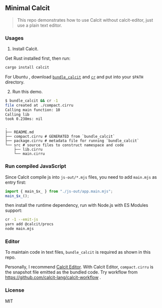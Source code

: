## Minimal Calcit

> This repo demonstrates how to use Calcit without calcit-editor, just use a plain text editor.

### Usages

1. Install Calcit.

Get Rust installed first, then run:

```bash
cargo install calcit
```

For Ubuntu , download [`bundle_calcit`](http://bin.calcit-lang.org/linux/bundle_calcit) and [`cr`](http://bin.calcit-lang.org/linux/cr) and put into your `$PATH` directory.

2. Run this demo.

```bash
$ bundle_calcit && cr -1
file created at ./compact.cirru
Calling main function: 10
Calling lib
took 0.238ms: nil
```

```
.
├── README.md
├── compact.cirru # GENERATED from `bundle_calcit`
├── package.cirru # metadata file for running `bundle_calcit`
└── src # source files to construct namespace and code
    ├── lib.cirru
    └── main.cirru
```

### Run compiled JavaScript

Since Calcit compile js into `js-out/*.mjs` files, you need to add `main.mjs` as entry first:

```js
import { main_$x_ } from "./js-out/app.main.mjs";
main_$x_();
```

then install the runtime dependency, run with Node.js with ES Modules support:

```bash
cr -1 --emit-js
yarn add @calcit/procs
node main.mjs
```

### Editor

To maintain code in text files, `bundle_calcit` is required as shown in this repo.

Personally, I recommend [Calcit Editor](https://github.com/calcit-lang/editor). With Calcit Editor, `compact.cirru` is the snapshot file emitted as the bundled code. Try workflow from https://github.com/calcit-lang/calcit-workflow .

### License

MIT
